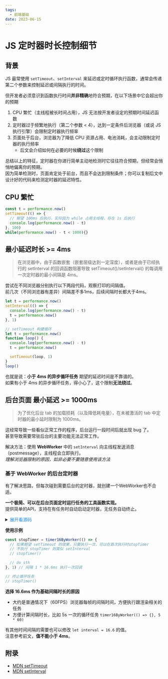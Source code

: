 ```yaml
---
tags:
  - 前端基础
date: 2023-06-15
---
```


# JS 定时器时长控制细节

## 背景

JS 最常使用 `setTimeout`、`setInterval` 来延迟或定时循环执行函数，通常会传递第二个参数来控制延迟或间隔执行的时间。  

但开发者必须意识到函数执行时间**并非精确**地符合预期，在以下场景中它会超出你的预期
1. CPU 繁忙（主线程被长时间占用），JS 无法按开发者设定的预期时间延迟函数
2. 定时器过于频繁地执行（第二个参数 < 4），达到一定条件后浏览器（或说 JS 执行引擎）会限制定时器执行频率
3. 页面处于后台，浏览器为了降低 CPU 资源占用、电池消耗，会主动限制定时器的执行频率  
   - 后文会介绍如何在必要的时候**绕过**这个限制

总结以上的特征，定时器在你进行简单主动地检测时它往往符合预期，但经常会悄悄地偏离你的预期。  
因为简单检测时，页面肯定处于前台，而且不会达到限制条件；你可以复制后文中设计好的代码来检测定时器的延迟特性。  

## CPU 繁忙
```js
const t = performance.now()
setTimeout(() => {
  // 期望 100ms 后执行，实际因为 while 占用主线程，将在 1s 后执行
  console.log(performance.now() - t)
}, 100)
while(performance.now() - t < 1000){}
```

## 最小延迟时长 >= 4ms
> 在浏览器中，由于函数嵌套（嵌套层级达到一定深度），或者是由于已经执行的 setInterval 的回调函数阻塞导致 setTimeout()/setInterval() 的每调用一次定时器的最小间隔是 4ms。  

尝试在不同浏览器分别执行以下两段代码，观察打印的间隔值。  
前几次（不同浏览器有差异）间隔差不多1ms，后续间隔时长都大于4ms。  
```js
let t = performance.now()
setInterval(() => {
  console.log(performance.now() - t)
  t = performance.now()
}, 1)
```

```js
// setTimeout 构建循环
let t = performance.now()
function loop() {
  console.log(performance.now() - t)
  t = performance.now()

  setTimeout(loop, 1)
}
loop()
```
也就是说：**小于 4ms 的异步循环任务** 期望的延迟时间是不靠谱的。  
如果有小于 4ms 的异步循环任务，得小心了，这个限制**无法绕过**。  

## 后台页面 最小延迟 >= 1000ms
> 为了优化后台 tab 的加载损耗（以及降低耗电量），在未被激活的 tab 中定时器的最小延时限制为 1000ms。  

这经常导致一些看似正常工作的程序，后台运行一段时间后就出现 bug 了。  
甚至导致需要常驻后台的主要功能无法正常工作。  

解决方法：使用 **WebWorker** 中的 `setInterval` 向主线程发送消息（postmessage），主线程会立即执行。  
*理解浏览器限制的原因，如非必要不要随意使用该方法*  

### 基于 WebWorker 的后台定时器
有了解决思路，但每次碰到需要后台的定时器，就创建一个WebWorker也不合适。  

**一个极简、可以在后台页面定时运行任务的工具函数实现。**  
提供简单的API，支持在有任务时自动启动定时器，无任务自动终止。  

<details>
<summary>
<span style="color: #1989fa; cursor: pointer;">展开看源码</span>
</summary>
  
```ts
const setup = (): void => {
  let timerId: number

  let interval: number = 16.6

  self.onmessage = (e) => {
    if (e.data.event === 'start') {
      self.clearInterval(timerId)
      timerId = self.setInterval(() => {
        self.postMessage({})
      }, interval)
    }

    if (e.data.event === 'stop') {
      self.clearInterval(timerId)
    }
  }
}

const createWorker = (): Worker => {
  const blob = new Blob([`(${setup.toString()})()`])
  const url = URL.createObjectURL(blob)
  return new Worker(url)
}

const handlerMap = new Map<number, Set<() => void>>()
let runCount = 1

const worker = createWorker()
worker.onmessage = () => {
  runCount += 1
  for (const [k, v] of handlerMap.entries()) {
    if (runCount % k === 0) {
      v.forEach(fn => fn())
    }
  }
}
/**
 * 16.6ms 执行一次回调
 * 解决页面后台时，定时器不（或延迟）执行的问题
 */
export const timer16ByWorker = (handler: () => void, time = 1): () => void => {
  const fns = handlerMap.get(time) ?? new Set()
  fns.add(handler)
  handlerMap.set(time, fns)

  if (handlerMap.size === 1 && fns.size === 1) {
    worker.postMessage({ event: 'start' })
  }

  return () => {
    fns.delete(handler)
    if (fns.size === 0) handlerMap.delete(time)
    if (handlerMap.size === 0) {
      runCount = 0
      worker.postMessage({ event: 'stop' })
    }
  }
}

```
</details>

**使用示例**  
```ts
const stopTimer = timer16ByWorker(() => {
  // 如果期望 setTimeout 的效果，只要执行一次，可以在首次执行时stopTimer
  // 不执行 stopTimer 则类似 setInterval
  // stopTimer() 

  // do sth
}, 1) // 间隔 1 * 16.6ms 执行一次回调

// 终止循环任务
// stopTimer()
```

**选择 16.6ms 作为基础间隔时长的原因**    
- 大约是普通情况下（60FPS）浏览器每帧的间隔时间，方便执行跟渲染相关的任务  
- 方便计算间隔时长，比如 5s 一次的循环任务 `timer16ByWorker(() => {}, 5 * 60)`  

有其他时间间隔的需要也可以修改 `let interval = 16.6` 的值。  
注意参考前文，**值不能小于 4ms**。

## 附录
- [MDN setTimeout](https://developer.mozilla.org/en-US/docs/Web/API/setTimeout)
- [MDN setInterval](https://developer.mozilla.org/en-US/docs/Web/API/setInterval)
